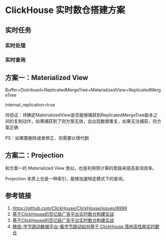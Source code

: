 # ClickHouse 实时数仓搭建方案

## 实时任务


### 实时处理



### 实时查询


## 方案一：Materialized View

Buffer+Distribued+ReplicatedMergeTree+MaterializedView+ReplicatedMergeTree

internal_replication=true

待验证：待确定MaterializedView是否能够捕获到ReplicatedMergeTree副本之间的复制动作，如果捕获到了则方案无效，会出现数据重复，如果无法捕获，则方案正确

PS：如果要删除或者修正，则需要以增代删


## 方案二：Projection

和方案一的 Materialized View 类似，也是利用预计算的思路来提高查询效率。

Projection 本质上也是一种索引，能够加速特定模式下的查询。



## 参考链接
1. https://github.com/ClickHouse/ClickHouse/issues/8999
2. [基于ClickHouse的百亿级广告平台实时数仓构建实战](https://www.esensoft.com/industry-news/dx-9944.html)
3. [基于ClickHouse的百亿级广告平台实时数仓构建实战](https://mp.weixin.qq.com/s/MQEXyhyhSOHCt6YF4PFXEw)
4. [微信-字节跳动数据平台-看字节跳动如何基于 ClickHouse 落地高性能实时数仓](https://mp.weixin.qq.com/s/iOQHtymGwwIzeNCgDCKR5g)
